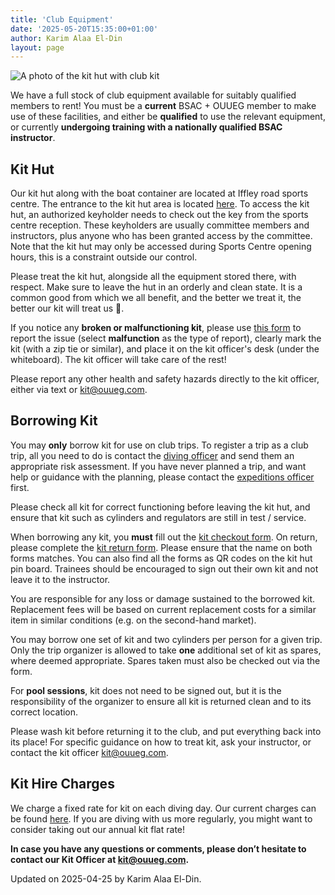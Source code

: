 ```yaml
---
title: 'Club Equipment'
date: '2025-05-20T15:35:00+01:00'
author: Karim Alaa El-Din
layout: page
---
```


![A photo of the kit hut with club kit](https://ouueg.com/assets/images/OUUEG-Kit-Hut-2016-12.jpg)

We have a full stock of club equipment available for suitably qualified members
to rent! You must be a **current** BSAC + OUUEG member to make use of these
facilities, and either be **qualified** to use the relevant equipment, or currently
**undergoing training with a nationally qualified BSAC instructor**.

## Kit Hut

Our kit hut along with the boat container are located at Iffley road sports
centre. The entrance to the kit hut area is located [here](https://maps.app.goo.gl/snsqEpDcnzD452Yj8). To access the kit hut,
an authorized keyholder needs to check out the key from the sports centre
reception. These keyholders are usually committee members and instructors, plus
anyone who has been granted access by the committee. Note that the kit hut may
only be accessed during Sports Centre opening hours, this is a constraint
outside our control.
 
Please treat the kit hut, alongside all the equipment stored there, with
respect. Make sure to leave the hut in an orderly and clean state. It is a
common good from which we all benefit, and the better we treat it, the better
our kit will treat us 🙂.

If you notice any **broken or malfunctioning kit**, please use [this
form](https://docs.google.com/forms/d/e/1FAIpQLSdeJfw2YqoopWsxZqqGQWE1NzRrJYCkrMaZQfmBwlOel9hChQ/viewform) to report
the issue (select **malfunction** as the type of report), clearly mark the kit (with
a zip tie or similar), and place it on the kit officer's desk (under the
whiteboard). The kit officer will take care of the rest!

Please report any other health and safety hazards directly to the kit officer,
either via text or [kit@ouueg.com](kit@ouueg.com). 

## Borrowing Kit

You may **only** borrow kit for use on club trips. To register a trip as a club
trip, all you need to do is contact the [diving
officer](divingofficer@ouueg.com) and send them an
appropriate risk assessment. If you have never planned a trip, and want help or
guidance with the planning, please contact the [expeditions officer](expedition@ouueg.com) first.

Please check all kit for correct functioning before leaving the kit hut, and
ensure that kit such as cylinders and regulators are still in test / service.

When borrowing any kit, you **must** fill out the [kit checkout form](https://docs.google.com/forms/d/e/1FAIpQLSdIfQ3HcBlp-C77tJKE4Ol9dXZMUdHxCVLjskXURvfjcwpvoA/viewform). On return,
please complete the [kit return form](https://docs.google.com/forms/d/e/1FAIpQLSfiCa6g10t5MFzApkYEqWwkYDHUuppaRFzr4qgjzRjdhhWkcA/viewform). Please ensure that the name on both
forms matches. You can also find all the forms as QR codes on the kit hut pin
board. Trainees should be encouraged to sign out their own kit and not leave it
to the instructor.

You are responsible for any loss or damage sustained to the borrowed kit.
Replacement fees will be based on current replacement costs for a similar item
in similar conditions (e.g. on the second-hand market).

You may borrow one set of kit and two cylinders per person for a given trip.
Only the trip organizer is allowed to take **one** additional set of kit as spares,
where deemed appropriate. Spares taken must also be checked out via the form.

For **pool sessions**, kit does not need to be signed out, but it is the
responsibility of the organizer to ensure all kit is returned clean and to its
correct location.

Please wash kit before returning it to the club, and put everything back into
its place! For specific guidance on how to treat kit, ask your instructor, or
contact the kit officer [kit@ouueg.com](kit@ouueg.com). 

## Kit Hire Charges

We charge a fixed rate for kit on each diving day. Our current charges can be
found [here](/diving/ouueg-hire-rates.html). If you are diving with us more regularly, you might want to consider
taking out our annual kit flat rate!


**In case you have any questions or comments, please don’t hesitate to contact our
Kit Officer at [kit@ouueg.com](kit@ouueg.com).**


Updated on 2025-04-25 by Karim Alaa El-Din.
